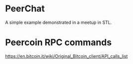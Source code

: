 # PeerChat
A simple example demonstrated in a meetup in STL.

# Peercoin RPC commands
https://en.bitcoin.it/wiki/Original_Bitcoin_client/API_calls_list